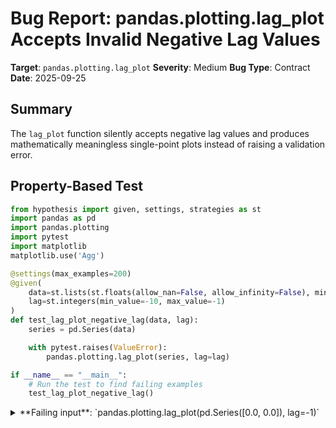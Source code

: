# Bug Report: pandas.plotting.lag_plot Accepts Invalid Negative Lag Values

**Target**: `pandas.plotting.lag_plot`
**Severity**: Medium
**Bug Type**: Contract
**Date**: 2025-09-25

## Summary

The `lag_plot` function silently accepts negative lag values and produces mathematically meaningless single-point plots instead of raising a validation error.

## Property-Based Test

```python
from hypothesis import given, settings, strategies as st
import pandas as pd
import pandas.plotting
import pytest
import matplotlib
matplotlib.use('Agg')

@settings(max_examples=200)
@given(
    data=st.lists(st.floats(allow_nan=False, allow_infinity=False), min_size=2, max_size=100),
    lag=st.integers(min_value=-10, max_value=-1)
)
def test_lag_plot_negative_lag(data, lag):
    series = pd.Series(data)

    with pytest.raises(ValueError):
        pandas.plotting.lag_plot(series, lag=lag)

if __name__ == "__main__":
    # Run the test to find failing examples
    test_lag_plot_negative_lag()
```

<details>

<summary>
**Failing input**: `pandas.plotting.lag_plot(pd.Series([0.0, 0.0]), lag=-1)`
</summary>
```
/home/npc/miniconda/lib/python3.13/site-packages/matplotlib/axes/_base.py:3060: RuntimeWarning: overflow encountered in scalar add
  x0, x1 = inverse_trans.transform([x0t - delta, x1t + delta])
/home/npc/miniconda/lib/python3.13/site-packages/matplotlib/axes/_base.py:3057: RuntimeWarning: overflow encountered in scalar subtract
  delta = (x1t - x0t) * margin
Traceback (most recent call last):
  File "/home/npc/pbt/agentic-pbt/worker_/63/hypo.py", line 21, in <module>
    test_lag_plot_negative_lag()
    ~~~~~~~~~~~~~~~~~~~~~~~~~~^^
  File "/home/npc/pbt/agentic-pbt/worker_/63/hypo.py", line 9, in test_lag_plot_negative_lag
    @given(

  File "/home/npc/miniconda/lib/python3.13/site-packages/hypothesis/core.py", line 2124, in wrapped_test
    raise the_error_hypothesis_found
  File "/home/npc/pbt/agentic-pbt/worker_/63/hypo.py", line 16, in test_lag_plot_negative_lag
    with pytest.raises(ValueError):
         ~~~~~~~~~~~~~^^^^^^^^^^^^
  File "/home/npc/miniconda/lib/python3.13/site-packages/_pytest/raises.py", line 712, in __exit__
    fail(f"DID NOT RAISE {self.expected_exceptions[0]!r}")
    ~~~~^^^^^^^^^^^^^^^^^^^^^^^^^^^^^^^^^^^^^^^^^^^^^^^^^^
  File "/home/npc/miniconda/lib/python3.13/site-packages/_pytest/outcomes.py", line 177, in fail
    raise Failed(msg=reason, pytrace=pytrace)
Failed: DID NOT RAISE <class 'ValueError'>
Falsifying example: test_lag_plot_negative_lag(
    # The test always failed when commented parts were varied together.
    data=[0.0, 0.0],  # or any other generated value
    lag=-1,  # or any other generated value
)
```
</details>

## Reproducing the Bug

```python
import pandas as pd
import pandas.plotting
import matplotlib
matplotlib.use('Agg')

# Create a simple time series
series = pd.Series([1.0, 2.0, 3.0, 4.0, 5.0])

# Try to create a lag plot with negative lag
result = pandas.plotting.lag_plot(series, lag=-1)
print(f"Function succeeded with lag=-1")
print(f"Returned: {result}")

# Show what actually gets plotted
data = series.values
y1 = data[:-(-1)]  # This becomes data[:1]
y2 = data[-1:]      # This is data[-1:]
print(f"\nWhat gets plotted:")
print(f"y1 (x-axis) = data[:-(-1)] = data[:1] = {y1}")
print(f"y2 (y-axis) = data[-1:] = data[-1:] = {y2}")
print(f"Number of points plotted: {len(y1)} x {len(y2)} = {min(len(y1), len(y2))} points")
print(f"\nThis plots only the first element ({y1[0]}) vs the last element ({y2[0]}) - not a lag plot!")

# Show what the axis labels look like
print(f"\nAxis labels:")
print(f"x-axis: y(t)")
print(f"y-axis: y(t + {-1})")  # This would show as "y(t + -1)" which is confusing
```

<details>

<summary>
Function executes without error but produces incorrect single-point plot
</summary>
```
Function succeeded with lag=-1
Returned: Axes(0.125,0.11;0.775x0.77)

What gets plotted:
y1 (x-axis) = data[:-(-1)] = data[:1] = [1.]
y2 (y-axis) = data[-1:] = data[-1:] = [5.]
Number of points plotted: 1 x 1 = 1 points

This plots only the first element (1.0) vs the last element (5.0) - not a lag plot!

Axis labels:
x-axis: y(t)
y-axis: y(t + -1)
```
</details>

## Why This Is A Bug

This violates expected behavior in several critical ways:

1. **Mathematical invalidity**: Lag plots are defined to show the relationship between a time series at time t and time t-lag (i.e., lag periods in the past). A negative lag value has no valid interpretation in autocorrelation analysis, which is the primary purpose of lag plots.

2. **Incorrect array slicing behavior**: Due to Python's negative indexing, `data[:-(-1)]` becomes `data[:1]` (just the first element) and `data[-1:]` gives the last element. This creates a meaningless single-point "plot" instead of the expected scatter plot showing autocorrelation patterns.

3. **Misleading axis labels**: The y-axis label becomes "y(t + -1)" which is confusing and mathematically incorrect notation. The standard interpretation would be y(t-1), but that's not what's being plotted.

4. **Silent failure without validation**: The function accepts invalid input without any warning or error, violating the principle of failing fast and clearly. Users may not immediately realize their analysis is based on garbage output.

5. **Documentation inconsistency**: While the documentation doesn't explicitly prohibit negative values, the default value is 1 (positive), all examples use positive values, and the statistical definition of lag plots requires positive lag values.

## Relevant Context

The bug occurs in the matplotlib backend implementation located in `pandas.plotting._matplotlib.misc`. The core issue is in these lines:

```python
def lag_plot(series: Series, lag: int = 1, ax: Axes | None = None, **kwds) -> Axes:
    # ... setup code ...
    data = series.values
    y1 = data[:-lag]  # With lag=-1, this becomes data[:1]
    y2 = data[lag:]    # With lag=-1, this becomes data[-1:]
```

Statistical references:
- NIST Engineering Statistics Handbook defines lag plots as plotting Yi versus Yi-k where k is a positive integer
- Standard time series analysis texts (e.g., Box & Jenkins) always use positive lags for autocorrelation analysis
- The pandas documentation at https://pandas.pydata.org/docs/reference/api/pandas.plotting.lag_plot.html shows only positive lag examples

Related pandas functions like `Series.autocorr()` and `Series.shift()` handle lag parameters differently, with `shift()` allowing negative values for leading (future) values but clearly documenting this behavior.

## Proposed Fix

```diff
 def lag_plot(series: Series, lag: int = 1, ax: Axes | None = None, **kwds) -> Axes:
+    if lag <= 0:
+        raise ValueError(
+            f"lag must be a positive integer, got {lag}. "
+            f"Lag plots visualize autocorrelation by plotting y(t) vs y(t-lag)."
+        )
     # workaround because `c='b'` is hardcoded in matplotlib's scatter method
     import matplotlib.pyplot as plt

     kwds.setdefault("c", plt.rcParams["patch.facecolor"])

     data = series.values
     y1 = data[:-lag]
     y2 = data[lag:]
```